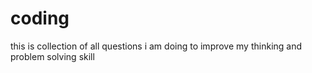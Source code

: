 # coding
this is collection of all questions i am doing to improve my thinking and problem solving skill
